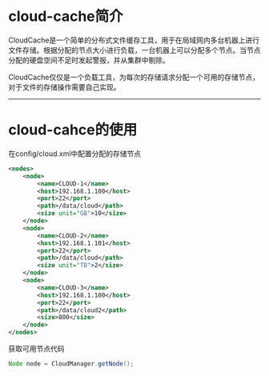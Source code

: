 # cloud-cache简介

CloudCache是一个简单的分布式文件缓存工具，用于在局域网内多台机器上进行文件存储。根据分配的节点大小进行负载，一台机器上可以分配多个节点。当节点分配的硬盘空间不足时发起警报，并从集群中剔除。

CloudCache仅仅是一个负载工具，为每次的存储请求分配一个可用的存储节点，对于文件的存储操作需要自己实现。

---

# cloud-cahce的使用

在config/cloud.xml中配置分配的存储节点

```xml
<nodes>
	<node>
		<name>CLOUD-1</name>
		<host>192.168.1.100</host>
		<port>22</port>
		<path>/data/cloud</path>
		<size unit="GB">10</size>
	</node>
	<node>
		<name>CLOUD-2</name>
		<host>192.168.1.101</host>
		<port>22</port>
		<path>/data/cloud</path>
		<size unit="TB">2</size>
	</node>
	<node>
		<name>CLOUD-3</name>
		<host>192.168.1.100</host>
		<port>22</port>
		<path>/data/cloud2</path>
		<size>800</size>
	</node>   
</nodes>
```

获取可用节点代码
```java
Node node = CloudManager.getNode();
```
